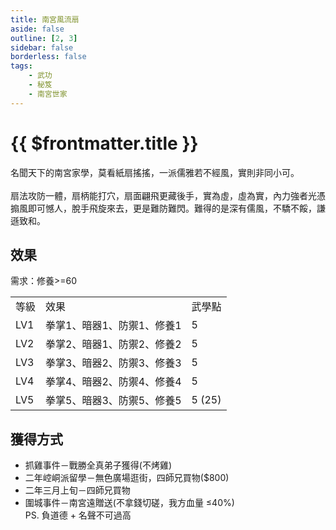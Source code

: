 ```yaml
---
title: 南宮風流扇
aside: false
outline: [2, 3]
sidebar: false
borderless: false
tags:
    - 武功
    - 秘笈
    - 南宮世家
---
```


# {{ $frontmatter.title }}

<BookItemIcon :size="`medium`" :needLink="false" :no="8008" :style="'float: right;'" />

名聞天下的南宮家學，莫看紙扇搖搖，一派儒雅若不經風，實則非同小可。
<br><br>
扇法攻防一體，扇柄能打穴，扇面翩飛更藏後手，實為虛，虛為實，內力強者光憑搧風即可憾人，脫手飛旋來去，更是難防難閃。難得的是深有儒風，不驕不餒，謙遜致和。
<br clear="all" />

## 效果

需求：修養>=60

<table>
    <tr>
        <td>等級</td>
        <td>效果</td>
        <td>武學點</td>
    </tr>
    <tr>
        <td>LV1</td>
        <td>拳掌1、暗器1、防禦1、修養1</td>
        <td>5</td>
    </tr>
    <tr>
        <td>LV2</td>
        <td>拳掌2、暗器1、防禦2、修養2</td>
        <td>5</td>
    </tr>
    <tr>
        <td>LV3</td>
        <td>拳掌3、暗器2、防禦3、修養3</td>
        <td>5</td>
    </tr>
    <tr>
        <td>LV4</td>
        <td>拳掌4、暗器2、防禦4、修養4</td>
        <td>5</td>
    </tr>
    <tr>
        <td>LV5</td>
        <td>拳掌5、暗器3、防禦5、修養5</td>
        <td>5 (25)</td>
    </tr>
</table>

## 獲得方式

-   抓雞事件－戰勝全真弟子獲得(不烤雞)
-   二年崆峒派留學－無色廣場逛街，四師兄買物($800)
-   二年三月上旬－四師兄買物
-   圍城事件－南宮遠贈送(不拿錢切磋，我方血量 ≤40%)<br>
    PS. 負道德 + 名聲不可過高
